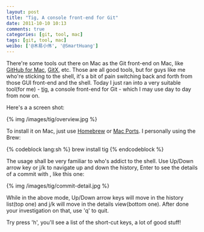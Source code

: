 ```yaml
---
layout: post
title: "Tig, A console front-end for Git"
date: 2011-10-10 10:13
comments: true
categories: [git, tool, mac]
tags: [git, tool, mac]
weibo: ['@木易小伟', '@SmartHuang']
---
```

There're some tools out there on Mac as the Git front-end on Mac, like [GitHub for Mac](http://mac.github.com), [GitX](http://gitx.frim.nl/), etc. Those are all good tools, but for guys like me who're sticking to the shell, it's a bit of pain switching back and forth from those GUI front-end and the shell. Today I just ran into a very suitable tool(for me) - [tig](http://jonas.nitro.dk/tig/), a console front-end for Git - which I may use day to day from now on.

Here's a a screen shot:

{% img /images/tig/overview.jpg %}

To install it on Mac, just use [Homebrew](https://github.com/mxcl/homebrew) or [Mac Ports](http://www.macports.org). I personally using the Brew:

{% codeblock lang:sh %}
brew install tig
{% endcodeblock %}

The usage shall be very familiar to who's addict to the shell. Use Up/Down arrow key or j/k to navigate up and down the history, Enter to see the details of a commit with , like this one:

{% img /images/tig/commit-detail.jpg %}

While in the above mode, Up/Down arrow keys will move in the history list(top one) and j/k will move in the details view(bottom one). After done your investigation on that, use 'q' to quit.

Try press 'h', you'll see a list of the short-cut keys, a lot of good stuff!